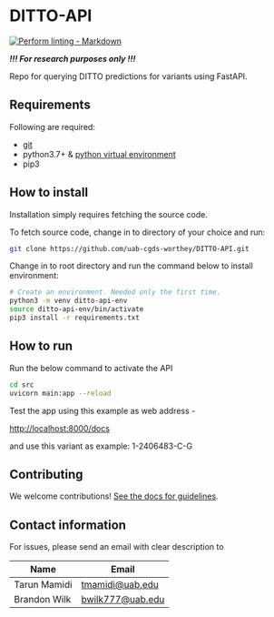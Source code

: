 # DITTO-API

<!-- markdown-link-check-disable -->
[![Perform linting -
Markdown](https://github.com/uab-cgds-worthey/DITTO-API/actions/workflows/linting.yml/badge.svg)](https://github.com/uab-cgds-worthey/DITTO-API/actions/workflows/linting.yml)
<!-- markdown-link-check-enable -->

***!!! For research purposes only !!!***

Repo for querying DITTO predictions for variants using FastAPI.

## Requirements

Following are required:

- [git](https://git-scm.com/downloads)
- python3.7+  & [python virtual environment](https://docs.python.org/3/tutorial/venv.html)
- pip3

## How to install

Installation simply requires fetching the source code.

To fetch source code, change in to directory of your choice and run:

```sh
git clone https://github.com/uab-cgds-worthey/DITTO-API.git
```

Change in to root directory and run the command below to install environment:

```sh
# Create an environment. Needed only the first time.
python3 -m venv ditto-api-env
source ditto-api-env/bin/activate
pip3 install -r requirements.txt
```

## How to run

Run the below command to activate the API

```sh
cd src
uvicorn main:app --reload
```

Test the app using this example as web address -
<!-- markdown-link-check-disable -->
<http://localhost:8000/docs>
<!-- markdown-link-check-enable -->
 and use this variant as example: 1-2406483-C-G

## Contributing

We welcome contributions! [See the docs for guidelines](./CONTRIBUTING.md).

## Contact information

For issues, please send an email with clear description to

|Name | Email |
------|--------|
Tarun Mamidi | <tmamidi@uab.edu>
Brandon Wilk | <bwilk777@uab.edu>
